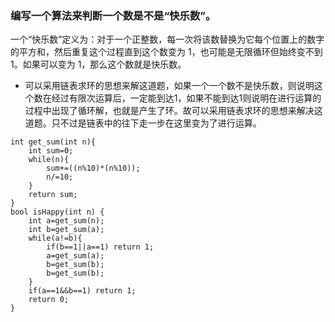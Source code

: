 ### 编写一个算法来判断一个数是不是“快乐数”。

一个“快乐数”定义为：对于一个正整数，每一次将该数替换为它每个位置上的数字的平方和，然后重复这个过程直到这个数变为 1，也可能是无限循环但始终变不到 1。如果可以变为 1，那么这个数就是快乐数。

- 可以采用链表求环的思想来解这道题，如果一个一个数不是快乐数，则说明这个数在经过有限次运算后，一定能到达1，如果不能到达1则说明在进行运算的过程中出现了循环解，也就是产生了环。故可以采用链表求环的思想来解决这道题。只不过是链表中的往下走一步在这里变为了进行运算。
```
int get_sum(int n){
    int sum=0;
    while(n){
        sum+=((n%10)*(n%10));
        n/=10;
    }
    return sum;
}
bool isHappy(int n) {
    int a=get_sum(n);
    int b=get_sum(a);
    while(a!=b){
        if(b==1||a==1) return 1;
        a=get_sum(a);
        b=get_sum(b);
        b=get_sum(b);
    }
    if(a==1&&b==1) return 1;
    return 0;
}
```
